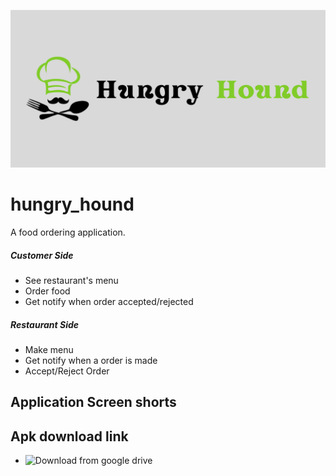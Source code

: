 ![Banner](git_components/hungry_hound_banner.png)

# hungry_hound

A food ordering application.

##### Customer Side
- See restaurant's menu
- Order food 
- Get notify when order accepted/rejected

##### Restaurant Side
- Make menu
- Get notify when a order is made
- Accept/Reject Order


## Application Screen shorts


## Apk download link

- ![Download from google drive](https://drive.google.com/drive/folders/1FR2yWiNrOAJ39OZ2nEbsybpXssL_2Shx?usp=drive_link)


